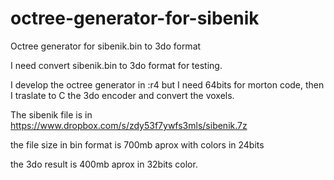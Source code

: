 # octree-generator-for-sibenik

Octree generator for sibenik.bin to 3do format

I need convert sibenik.bin to 3do format for testing.

I develop the octree generator in :r4 but I need 64bits for morton code, then I traslate to C the 3do encoder and convert the voxels.

The sibenik file is in
https://www.dropbox.com/s/zdy53f7ywfs3mls/sibenik.7z

the file size in bin format is 700mb aprox with colors in 24bits

the 3do result is 400mb aprox in 32bits color.
